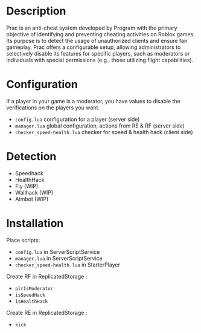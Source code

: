# Description

Prac is an anti-cheat system developed by Program with the primary objective of identifying and preventing cheating activities on Roblox games.
Its purpose is to detect the usage of unauthorized clients and ensure fair gameplay.
Prac offers a configurable setup, allowing administrators to selectively disable its features for specific players, such as moderators or individuals with special permissions
(e.g., those utilizing flight capabilities).

# Configuration

If a player in your game is a moderator, you have values to disable the verifications on the players you want.

- `config.lua` configuration for a player (server side)
- `manager.lua` global configuration, actions from RE & RF (server side)
- `checker_speed-health.lua` checker for speed & health hack (client side)

# Detection

- Speedhack
- HealthHack
- Fly (WIP)
- Wallhack (WIP)
- Aimbot (WIP)

# Installation

Place scripts:
- `config.lua` in ServerScriptService
- `manager.lua` in ServerScriptService
- `checker_speed-health.lua` in StarterPlayer

Create RF in ReplicatedStorage :
- `plrIsModerator`
- `isSpeedHack`
- `isHealthHack`

Create RE in ReplicatedStorage :
 - `kick`